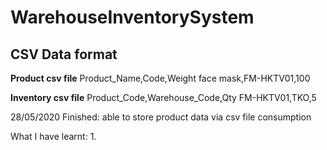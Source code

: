 # WarehouseInventorySystem

CSV Data format
---
**Product csv file**
Product_Name,Code,Weight
face mask,FM-HKTV01,100

**Inventory csv file**
Product_Code,Warehouse_Code,Qty
FM-HKTV01,TKO,5

28/05/2020 
Finished: able to store product data via csv file consumption

What I have learnt:
1.




